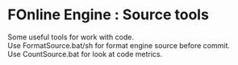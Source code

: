 # FOnline Engine : Source tools

Some useful tools for work with code.  
Use FormatSource.bat/sh for format engine source before commit.  
Use CountSource.bat for look at code metrics.
